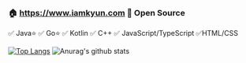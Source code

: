 ### 🏠 https://www.iamkyun.com   🧡 Open Source 
✅ Java⭐ ✅ Go⭐ ✅ Kotlin ✅ C++ ✅ JavaScript/TypeScript ✅HTML/CSS


[![Top Langs](https://github-readme-stats.kyun.vercel.app/api/top-langs/?username=iamkyun&layout=compact)](https://github.com/anuraghazra/github-readme-stats)
![Anurag's github stats](https://github-readme-stats.kyun.vercel.app/api?username=iamkyun&count_private=true&show_icons=true&hide=stars)
